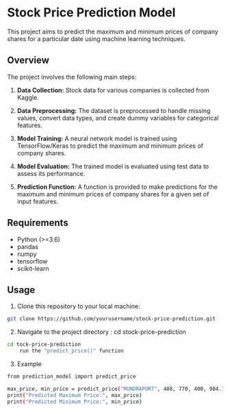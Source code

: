 # Stock Price Prediction Model

This project aims to predict the maximum and minimum prices of company shares for a particular date using machine learning techniques.

## Overview

The project involves the following main steps:

1. **Data Collection:** Stock data for various companies is collected from Kaggle.

2. **Data Preprocessing:** The dataset is preprocessed to handle missing values, convert data types, and create dummy variables for categorical features.

3. **Model Training:** A neural network model is trained using TensorFlow/Keras to predict the maximum and minimum prices of company shares.

4. **Model Evaluation:** The trained model is evaluated using test data to assess its performance.

5. **Prediction Function:** A function is provided to make predictions for the maximum and minimum prices of company shares for a given set of input features.

## Requirements

- Python (>=3.6)
- pandas
- numpy
- tensorflow
- scikit-learn

## Usage

1. Clone this repository to your local machine:

```bash
git clone https://github.com/yourusername/stock-price-prediction.git
```

2.  Navigate to the project directory :
cd stock-price-prediction
```bash
cd tock-price-prediction
    run the "predict_price()" function
```

3. Example 
```bash
from prediction_model import predict_price

max_price, min_price = predict_price("MUNDRAPORT", 488, 770, 400, 984.72, 27294366, "2007/11/27")
print("Predicted Maximum Price:", max_price)
print("Predicted Minimum Price:", min_price)
